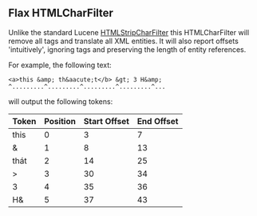 Flax HTMLCharFilter
-------------------

Unlike the standard Lucene [HTMLStripCharFilter](http://lucene.apache.org/core/4_8_0/analyzers-common/org/apache/lucene/analysis/charfilter/HTMLStripCharFilter.html)
this HTMLCharFilter will remove all tags and translate all XML entities.  It will also report offsets 'intuitively',
ignoring tags and preserving the length of entity references.

For example, the following text:

```
<a>this &amp; th&aacute;t</b> &gt; 3 H&amp;
^.........^.........^.........^.........^...
```

will output the following tokens:


| Token | Position | Start Offset | End Offset |
|-------|----------|--------------|------------|
| this  | 0        | 3            | 7 |
| & | 1 | 8 | 13 |
| thát | 2 | 14 | 25 |
| > | 3 | 30 | 34 |
| 3 | 4 | 35 | 36 |
| H& | 5 | 37 | 43 |
